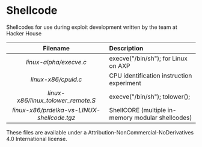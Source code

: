 # Shellcode

Shellcodes for use during exploit development written by the team at Hacker House

| Filename | Description |
| :---: | :--- |
| *linux-alpha/execve.c* | execve("/bin/sh"); for Linux on AXP | 
| *linux-x86/cpuid.c* | CPU identification instruction experiment | 
| *linux-x86/linux_tolower_remote.S* | execve("/bin/sh"); tolower(); | 
| *linux-x86/prdelka-vs-LINUX-shellcode.tgz* | ShellCORE (multiple in-memory modular shellcodes) |

These files are available under a Attribution-NonCommercial-NoDerivatives 4.0 International license.

